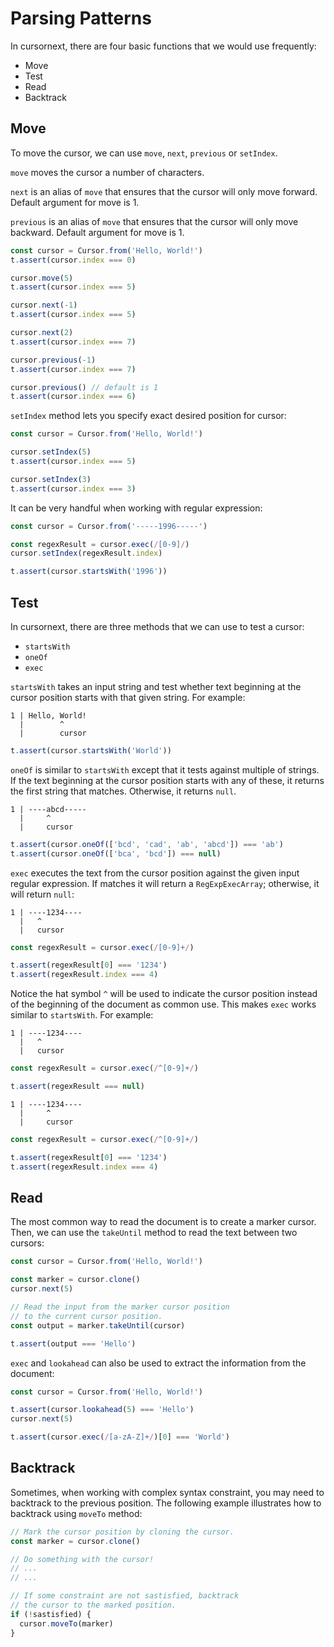 # Parsing Patterns

In cursornext, there are four basic functions that we would use frequently:

- Move
- Test
- Read
- Backtrack

## Move

To move the cursor, we can use `move`, `next`, `previous` or `setIndex`.

`move` moves the cursor a number of characters.

`next` is an alias of `move` that ensures that the cursor will only move forward. Default argument for move is 1.

`previous` is an alias of `move` that ensures that the cursor will only move backward. Default argument for move is 1.

```ts
const cursor = Cursor.from('Hello, World!')
t.assert(cursor.index === 0)

cursor.move(5)
t.assert(cursor.index === 5)

cursor.next(-1)
t.assert(cursor.index === 5)

cursor.next(2)
t.assert(cursor.index === 7)

cursor.previous(-1)
t.assert(cursor.index === 7)

cursor.previous() // default is 1
t.assert(cursor.index === 6)
```

`setIndex` method lets you specify exact desired position for cursor:

```ts
const cursor = Cursor.from('Hello, World!')

cursor.setIndex(5)
t.assert(cursor.index === 5)

cursor.setIndex(3)
t.assert(cursor.index === 3)
```

It can be very handful when working with regular expression:

```ts
const cursor = Cursor.from('-----1996-----')

const regexResult = cursor.exec(/[0-9]/)
cursor.setIndex(regexResult.index)

t.assert(cursor.startsWith('1996'))
```

## Test

In cursornext, there are three methods that we can use to test a cursor:

- `startsWith`
- `oneOf`
- `exec`

`startsWith` takes an input string and test whether text beginning at the cursor position starts with that given string. For example:

```
1 | Hello, World!
  |        ^
  |        cursor
```

```ts
t.assert(cursor.startsWith('World'))
```

`oneOf` is similar to `startsWith` except that it tests against multiple of strings. If the text beginning at the cursor position starts with any of these, it returns the first string that matches. Otherwise, it returns `null`.

```
1 | ----abcd-----
  |     ^
  |     cursor
```

```ts
t.assert(cursor.oneOf(['bcd', 'cad', 'ab', 'abcd']) === 'ab')
t.assert(cursor.oneOf(['bca', 'bcd']) === null)
```

`exec` executes the text from the cursor position against the given input regular expression. If matches it will return a `RegExpExecArray`; otherwise, it will return `null`:

```
1 | ----1234----
  |   ^
  |   cursor
```

```ts
const regexResult = cursor.exec(/[0-9]+/)

t.assert(regexResult[0] === '1234')
t.assert(regexResult.index === 4)
```

Notice the hat symbol `^` will be used to indicate the cursor position instead of the beginning of the document as common use. This makes `exec` works similar to `startsWith`. For example:

```
1 | ----1234----
  |   ^
  |   cursor
```

```ts
const regexResult = cursor.exec(/^[0-9]+/)

t.assert(regexResult === null)
```

```
1 | ----1234----
  |     ^
  |     cursor
```

```ts
const regexResult = cursor.exec(/^[0-9]+/)

t.assert(regexResult[0] === '1234')
t.assert(regexResult.index === 4)
```

## Read

The most common way to read the document is to create a marker cursor. Then, we can use the `takeUntil` method to read the text between two cursors:

```ts
const cursor = Cursor.from('Hello, World!')

const marker = cursor.clone()
cursor.next(5)

// Read the input from the marker cursor position
// to the current cursor position.
const output = marker.takeUntil(cursor)

t.assert(output === 'Hello')
```

`exec` and `lookahead` can also be used to extract the information from the document:

```ts
const cursor = Cursor.from('Hello, World!')

t.assert(cursor.lookahead(5) === 'Hello')
cursor.next(5)

t.assert(cursor.exec(/[a-zA-Z]+/)[0] === 'World')
```

## Backtrack

Sometimes, when working with complex syntax constraint, you may need to backtrack to the previous position. The following example illustrates how to backtrack using `moveTo` method:

```ts
// Mark the cursor position by cloning the cursor.
const marker = cursor.clone()

// Do something with the cursor!
// ...
// ...

// If some constraint are not sastisfied, backtrack
// the cursor to the marked position.
if (!sastisfied) {
  cursor.moveTo(marker)
}
```
